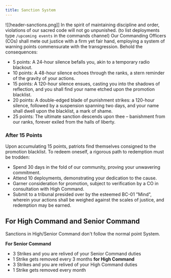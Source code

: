 ```yaml
---
title: Sanction System
---
```

![[header-sanctions.png]]
In the spirit of maintaining discipline and order, violations of our sacred code will not go unpunished. (to list deployments type `/upcoming events` in the commands channel) Our Commanding Officers (COs) shall mete out justice with a firm yet fair hand, employing a system of warning points commensurate with the transgression. Behold the consequences:

- 5 points: A 24-hour silence befalls you, akin to a temporary radio blackout. 
- 10 points: A 48-hour silence echoes through the ranks, a stern reminder of the gravity of your actions. 
- 15 points: A 120-hour silence ensues, casting you into the shadows of reflection, and you shall find your name etched upon the promotion blacklist. 
- 20 points: A double-edged blade of punishment strikes: a 120-hour silence, followed by a suspension spanning two days, and your name shall dwell upon the blacklist, a mark of shame. 
- 25 points: The ultimate sanction descends upon thee – banishment from our ranks, forever exiled from the halls of liberty.

### After 15 Points
Upon accumulating 15 points, patriots find themselves consigned to the promotion blacklist. To redeem oneself, a rigorous path to redemption must be trodden:

- Spend 30 days in the fold of our community, proving your unwavering commitment.
- Attend 10 deployments, demonstrating your dedication to the cause.
- Garner consideration for promotion, subject to verification by a CO in consultation with High Command.
- Submit to a tribunal presided over by the esteemed BC-01 "Mind", wherein your actions shall be weighed against the scales of justice, and redemption may be earned.

## For High Command and Senior Command
Sanctions in High/Senior Command don't follow the normal point System.

**For Senior Command**
- 3 Strikes and you are relived of your Senior Command duties 
- 1 Strike gets removed every 3 months
**for High Command**
- 3 Strikes and you are relived of your High Command duties 
- 1 Strike gets removed every month
